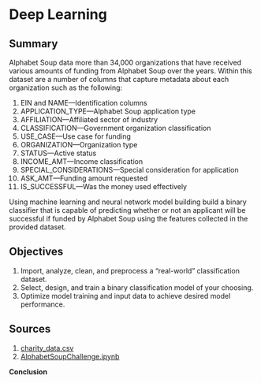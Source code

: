 # Deep Learning

**Summary**
---
Alphabet Soup data more than 34,000 organizations that have received various amounts of funding from Alphabet Soup over the years.
Within this dataset are a number of columns that capture metadata about each organization such as the following:

1. EIN and NAME—Identification columns
2. APPLICATION_TYPE—Alphabet Soup application type
3. AFFILIATION—Affiliated sector of industry
4. CLASSIFICATION—Government organization classification
5. USE_CASE—Use case for funding
6. ORGANIZATION—Organization type
7. STATUS—Active status
8. INCOME_AMT—Income classification
9. SPECIAL_CONSIDERATIONS—Special consideration for application
10. ASK_AMT—Funding amount requested
11. IS_SUCCESSFUL—Was the money used effectively

Using machine learning and neural network model building build a binary classifier that is capable of predicting whether or not an applicant will be successful 
if funded by Alphabet Soup using the features collected in the provided dataset.

**Objectives**
---
1. Import, analyze, clean, and preprocess a “real-world” classification dataset.
2. Select, design, and train a binary classification model of your choosing.
3. Optimize model training and input data to achieve desired model performance.

**Sources**
---
1. [charity_data.csv](charity_data.csv)
2. [AlphabetSoupChallenge.ipynb](AlphabetSoupChallenge.ipynb)

**Conclusion**

